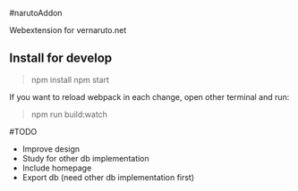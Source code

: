 #narutoAddon

Webextension for vernaruto.net

## Install for develop

> npm install
> npm start

If you want to reload webpack in each change, open other terminal and run:
> npm run build:watch

#TODO
- Improve design
- Study for other db implementation
- Include homepage
- Export db (need other db implementation first)
